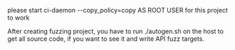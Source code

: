 please start ci-daemon --copy_policy=copy AS ROOT USER for this project to work

After creating fuzzing project, you have to run ./autogen.sh on the host to get all source code,
if you want to see it and write API fuzz targets.
